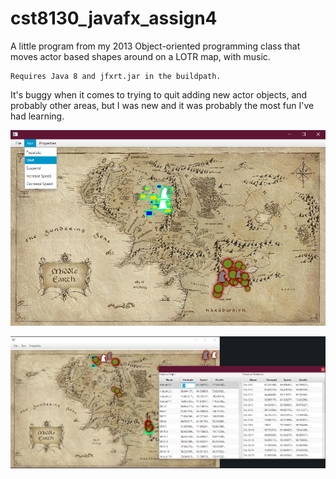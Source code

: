 # cst8130_javafx_assign4
A little program from my 2013 Object-oriented programming class that moves actor based shapes around on a LOTR map, with music.

    Requires Java 8 and jfxrt.jar in the buildpath.

It's buggy when it comes to trying to quit adding new actor objects, and probably other areas, but I was new and
it was probably the most fun I've had learning.


![screenshot1](lotr1.png?raw=true "Screenshot 1")


![screenshot2](lotr2.png?raw=true "Screenshot 2")
      


